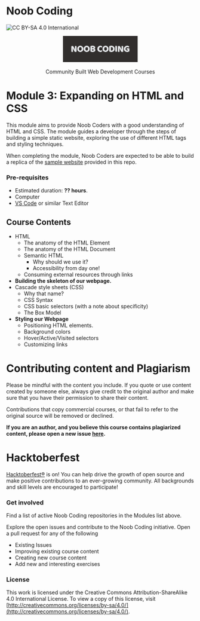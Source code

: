 ﻿#  Noob Coding
![CC BY-SA 4.0 International](https://licensebuttons.net/l/by-sa/3.0/80x15.png)

<p align="center">
  <img src="https://github.com/N0obCoding/Courses/blob/master/assets/NoobCoding-500x175.png?raw=true" width="200">
</p>
<p align="center">Community Built Web Development Courses</p>

# **Module 3:** Expanding on HTML and CSS
This module aims to provide Noob Coders with a good understanding of HTML and CSS. The module guides a developer through the steps of building a simple static website, exploring the use of different HTML tags and styling techniques.

When completing the module, Noob Coders are expected to be able to build a replica of the [sample website](https://github.com/N0obCoding/Expanding-on-HTML-and-CSS/tree/master/assets/website) provided in this repo.

### Pre-requisites
* Estimated duration: **?? hours**.
* Computer
* [VS Code](https://code.visualstudio.com/) or similar Text Editor

## Course Contents
* HTML
    * The anatomy of the HTML Element
    * The anatomy of the HTML Document
    * Semantic HTML
        * Why should we use it?
        * Accessibility from day one!
    * Consuming external resources through links
* **Building the skeleton of our webpage.**
* Cascade style sheets (CSS)
    * Why that name?
    * CSS Syntax
    * CSS basic selectors (with a note about specificity)
    * The Box Model
* **Styling our Webpage**
    * Positioning HTML elements.
    * Background colors
    * Hover/Active/Visited selectors
    * Customizing links

# Contributing content and Plagiarism
Please be mindful with the content you include. If you quote or use content created by someone else, always give credit to the original author and make sure that you have their permission to share their content.

Contributions that copy commercial courses, or that fail to refer to the original source will be removed or declined.

**If you are an author, and you believe this course contains plagiarized content, please open a new issue [here](https://github.com/N0obCoding/Expanding-on-HTML-and-CSS/issues/new).**

# Hacktoberfest

[Hacktoberfest®](https://hacktoberfest.digitalocean.com/) is on! You can help drive the growth of open source and make positive contributions to an ever-growing community. All backgrounds and skill levels are encouraged to participate!

### Get involved

Find a list of active Noob Coding repositories in the Modules list above.

Explore the open issues and contribute to the Noob Coding initiative.
Open a pull request for any of the following

* Existing Issues
* Improving existing course content
* Creating new course content
* Add new and interesting exercises

### License

This work is licensed under the Creative Commons Attribution-ShareAlike 4.0 International License. To view a copy of this license, visit [http://creativecommons.org/licenses/by-sa/4.0/](http://creativecommons.org/licenses/by-sa/4.0/).
